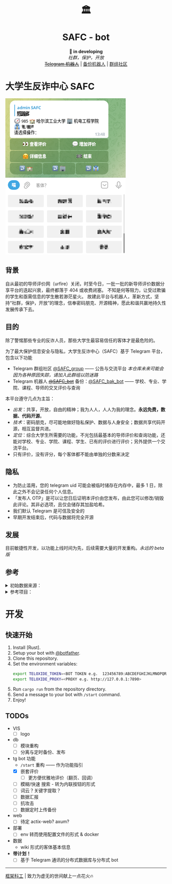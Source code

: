 <div align="center">
  <h1>🏛️</h1>
  <!-- <img width="150" heigth="150" src="./doc/asserts/icon.png"> -->
  <h1>SAFC - bot</h1>
  <b>🧪 in developing</b><br/>
  <i>社群，保护，开放</i><br/>
  <a href="https://t.me/SAFC_bot"><del>Telegram 机器人</del></a> | <a href="https://t.me/SAFC_bak_bot">备份机器人</a> | <a href="https://t.me/SAFC_group">群组社区</a><br/>
</div>

# 大学生反诈中心 SAFC

![bot_demo](./assets/bot_demo.png)

## 背景

自从最初的导师评价网（urfire）关闭，时至今日，一批一批的新导师评价数据分享平台的迭起兴衰，最终都落于 404 或收费闭塞。
不知是何等阻力，让受过欺骗的学生和亟需信息的学生散若渺茫星火。
故建此平台与机器人，革新方式，坚持“社群，保护，开放”的理念，信奉密码朋克、开源精神，愿此和谐共赢地持久性发展传承下去。

## 目的

除了警惕那些专业的反诈人员，那些大学生最容易信任的客体才是最危险的。

为了最大保护信息安全与隐私，大学生反诈中心（SAFC）基于 Telegram 平台，包含以下功能

* Telegram 群组社区 [@SAFC_group](https://t.me/SAFC_group) —— 公告与交流平台 *本仓库未来可能会因为各种原因失踪，请加入此群组以防迷路*
* Telegram 机器人 ~~[@SAFC_bot](https://t.me/SAFC_bot)~~ 备份：[@SAFC_bak_bot](https://t.me/SAFC_bak_bot) —— 学校、专业、学院、课程、导师的交叉评价与查询

本平台遵守几点为主旨：

* _出发_：共享，开放，自由的精神；我为人人，人人为我的理念。**永远免费，数据、代码开源**。
* _技术_：密码朋克，尽可能地做好隐私保护、数据与人身安全；数据共享代码开源，相互监督共进。
* _定位_：综合大学生所需要的功能，不光包括最基本的导师评价和查询功能，还能对学校、专业、学院、课程、学生、已有的评价进行评价；另外提供一个交流平台。
* 只有评价，没有评分，每个客体都不能由单独的分数来决定

## 隐私

- 为防止滥用，您的 telegram uid 可能会被临时储存在内存中，最多 1 日，除此之外不会记录任何个人信息。
- 「发布人 OTP」是可以让您日后证明本评价由您发布，由此您可以修改/销毁此评论。其非必选项，且仅会储存其加盐哈希。
- 我们默认 Telegram 是可信及安全的
- 早期开发结束后，代码与数据将完全开源

## 发展

目前敏捷性开发，以功能上线时间为先，后续需要大量的开发重构。*永远的 beta 版*

## 参考

<details>
<summary>初始数据来源：</summary>
https://github.com/pengp25/RateMySupervisor

https://gitee.com/wdwdwd123/RateMySupervisor
</details>

<details>
<summary>参考项目：</summary>
开发参考： 
https://github.com/magnickolas/remindee-bot
</details>



# 开发

## 快速开始

1. Install [Rust].
2. Setup your bot with [@botfather](https://t.me/botfather).
3. Clone this repository.
4. Set the environment variables:
   ```sh
   export TELOXIDE_TOKEN=<BOT TOKEN e.g.  123456789:ABCDEFGHIJKLMNOPQRSTUVWXYZ>
   export TELOXIDE_PROXY=<PROXY e.g. http://127.0.0.1:7890>
   ```
5. Run `cargo run` from the repository directory.
6. Send a message to your bot with `/start` command.
7. Enjoy!

## TODOs

- VIS
  - [ ] logo
- db
  - [ ] 模块重构
  - [ ] 分离与定时备份、发布
- tg bot 功能
  - `/start` 重构 —— 作为功能指引
  - [x] 嵌套评价
    - [ ] 更方便优雅地评价（翻页、回调）
  - [ ] 模糊/快速 搜索 - 转为内联按钮的形式
  - [ ] 词云？关键字提取？
  - [ ] 数据汇报
  - [ ] 抗攻击
  - [ ] 数据定时上传备份
- web
  - [ ] 待定 actix-web? axum?
- 部署
  - [ ] env 转而使用配置文件的形式 & docker
- 数据
  - wiki 形式的客体基本信息
- **带计划！**
  - [ ] 基于 Telegram 通讯的分布式数据库与分布式 bot

---

[框架科工](https://craft.framist.top/) | 致力为虚无的世间献上一点花火🔥
